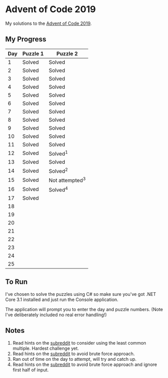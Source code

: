 # Advent of Code 2019
My solutions to the [Advent of Code 2019](https://adventofcode.com/2019).

## My Progress

| Day | Puzzle 1 | Puzzle 2                  |
|-----|----------|---------------------------|
| 1   | Solved   | Solved                    |
| 2   | Solved   | Solved                    |
| 3   | Solved   | Solved                    |
| 4   | Solved   | Solved                    |
| 5   | Solved   | Solved                    |
| 6   | Solved   | Solved                    |
| 7   | Solved   | Solved                    |
| 8   | Solved   | Solved                    |
| 9   | Solved   | Solved                    |
| 10  | Solved   | Solved                    |
| 11  | Solved   | Solved                    |
| 12  | Solved   | Solved<sup>1</sup>        |
| 13  | Solved   | Solved                    |
| 14  | Solved   | Solved<sup>2</sup>        |
| 15  | Solved   | Not attempted<sup>3</sup> |
| 16  | Solved   | Solved<sup>4</sup>        |
| 17  | Solved   |                           |
| 18  |          |                           |
| 19  |          |                           |
| 20  |          |                           |
| 21  |          |                           |
| 22  |          |                           |
| 23  |          |                           |
| 24  |          |                           |
| 25  |          |                           |

## To Run
I've chosen to solve the puzzles using C# so make sure you've got .NET Core 3.1 installed and just run the Console application.

The application will prompt you to enter the day and puzzle numbers. (Note I've deliberately included no real error handling!)

## Notes
1. Read hints on the [subreddit](https://www.reddit.com/r/adventofcode/) to consider using the least common multiple. Hardest challenge yet.
2. Read hints on the [subreddit](https://www.reddit.com/r/adventofcode/) to avoid brute force approach.
3. Ran out of time on the day to attempt, will try and catch up.
4. Read hints on the [subreddit](https://www.reddit.com/r/adventofcode/) to avoid brute force approach and ignore first half of input.
